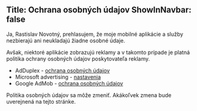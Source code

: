 Title: Ochrana osobných údajov
ShowInNavbar: false
---
Ja, Rastislav Novotný, prehlasujem, že moje mobilné aplikácie a služby nezbierajú ani neukladajú žiadne osobné údaje.

Avšak, niektoré aplikácie zobrazujú reklamy a v takomto prípade je platná politika ochrany osobných údajov poskytovateľa reklamy.

* AdDuplex - [ochrana osobných údajov](https://www.adduplex.com/privacy-policy)
* Microsoft advertising - [nastavenia](https://choice.microsoft.com/AdvertisementChoice/)
* Google AdMob - [ochrana osobných údajov](https://www.google.com/intl/en/policies/privacy/)

Politika osobných údajov sa môže zmeniť. Akákoľvek zmena bude uverejnená na tejto stránke.
